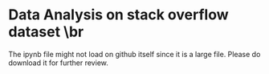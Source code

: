 # Data Analysis on stack overflow dataset \br
The ipynb file might not load on github itself since it is a large file. Please do download it for further review.

